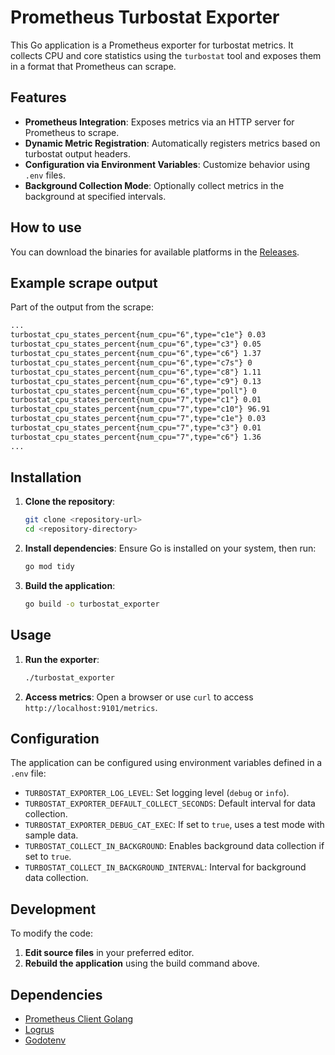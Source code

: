 # Prometheus Turbostat Exporter

This Go application is a Prometheus exporter for turbostat metrics. 
It collects CPU and core statistics using the `turbostat` tool and exposes them in a format that Prometheus can scrape.

## Features

- **Prometheus Integration**: Exposes metrics via an HTTP server for Prometheus to scrape.
- **Dynamic Metric Registration**: Automatically registers metrics based on turbostat output headers.
- **Configuration via Environment Variables**: Customize behavior using `.env` files.
- **Background Collection Mode**: Optionally collect metrics in the background at specified intervals.

## How to use

You can download the binaries for available platforms in the [Releases](https://github.com/BlackDark/prometheus_turbotstat_exporter/releases).

## Example scrape output

Part of the output from the scrape:

```txt
...
turbostat_cpu_states_percent{num_cpu="6",type="c1e"} 0.03
turbostat_cpu_states_percent{num_cpu="6",type="c3"} 0.05
turbostat_cpu_states_percent{num_cpu="6",type="c6"} 1.37
turbostat_cpu_states_percent{num_cpu="6",type="c7s"} 0
turbostat_cpu_states_percent{num_cpu="6",type="c8"} 1.11
turbostat_cpu_states_percent{num_cpu="6",type="c9"} 0.13
turbostat_cpu_states_percent{num_cpu="6",type="poll"} 0
turbostat_cpu_states_percent{num_cpu="7",type="c1"} 0.01
turbostat_cpu_states_percent{num_cpu="7",type="c10"} 96.91
turbostat_cpu_states_percent{num_cpu="7",type="c1e"} 0.03
turbostat_cpu_states_percent{num_cpu="7",type="c3"} 0.01
turbostat_cpu_states_percent{num_cpu="7",type="c6"} 1.36
...
```

## Installation

1. **Clone the repository**:
   ```bash
   git clone <repository-url>
   cd <repository-directory>
   ```

2. **Install dependencies**:
   Ensure Go is installed on your system, then run:
   ```bash
   go mod tidy
   ```

3. **Build the application**:
   ```bash
   go build -o turbostat_exporter
   ```

## Usage

1. **Run the exporter**:
   ```bash
   ./turbostat_exporter
   ```

2. **Access metrics**:
   Open a browser or use `curl` to access `http://localhost:9101/metrics`.

## Configuration

The application can be configured using environment variables defined in a `.env` file:

- `TURBOSTAT_EXPORTER_LOG_LEVEL`: Set logging level (`debug` or `info`).
- `TURBOSTAT_EXPORTER_DEFAULT_COLLECT_SECONDS`: Default interval for data collection.
- `TURBOSTAT_EXPORTER_DEBUG_CAT_EXEC`: If set to `true`, uses a test mode with sample data.
- `TURBOSTAT_COLLECT_IN_BACKGROUND`: Enables background data collection if set to `true`.
- `TURBOSTAT_COLLECT_IN_BACKGROUND_INTERVAL`: Interval for background data collection.

## Development

To modify the code:

1. **Edit source files** in your preferred editor.
2. **Rebuild the application** using the build command above.

## Dependencies

- [Prometheus Client Golang](https://github.com/prometheus/client_golang)
- [Logrus](https://github.com/sirupsen/logrus)
- [Godotenv](https://github.com/joho/godotenv)
